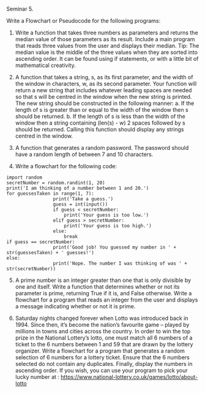 Seminar 5.	

Write a Flowchart or Pseudocode for the following programs:

1. Write a function that takes three numbers as parameters and returns the median value of those parameters as its result. Include a main program that reads three values from the user and displays their median. Tip: The median value is the middle of the three values when they are sorted into ascending order. It can be found using if statements, or with a little bit of mathematical creativity.


2. A function that takes a string, s, as its first parameter, and the width of the window in characters, w, as its second parameter. Your function will return a new string that includes whatever leading spaces are needed so that s will be centred in the window when the new string is printed. The new string should be constructed in the following manner:
a. If the length of s is greater than or equal to the width of the window then s should be returned.
b. If the length of s is less than the width of the window then a string containing (len(s) - w) 2 spaces followed by s should be returned. Calling this function should display any strings centred in the window.


3. A function that generates a random password. The password should have a random length of between 7 and 10 characters. 


4. Write a flowchart for the following code:

```
import random
secretNumber = random.randint(1, 20)
print('I am thinking of a number between 1 and 20.')
for guessesTaken in range(1, 7):
                 print('Take a guess.')
                 guess = int(input())
                 if guess < secretNumber:
                     print('Your guess is too low.')
                 elif guess > secretNumber:
                     print('Your guess is too high.')
                 else:
                     break 
if guess == secretNumber:
                 print('Good job! You guessed my number in ' + str(guessesTaken) + ' guesses!')
else:
                 print('Nope. The number I was thinking of was ' + str(secretNumber))
```

5. A prime number is an integer greater than one that is only divisible by one and itself. Write a function that determines whether or not its parameter is prime, returning True if it is, and False otherwise. Write a flowchart for a program that reads an integer from the user and displays a message indicating whether or not it is prime. 

6. Saturday nights changed forever when Lotto was introduced back in 1994. Since then, it’s become the nation’s favourite game – played by millions in towns and cities across the country. In order to win the top prize in the National Lottery’s lotto, one must match all 6 numbers of a ticket to the 6 numbers between 1 and 59 that are drawn by the lottery organizer. Write a flowchart for a program that generates a random selection of 6 numbers for a lottery ticket. Ensure that the 6 numbers selected do not contain any duplicates. Finally, display the numbers in ascending order. If you wish, you can use your program to pick your lucky number at : https://www.national-lottery.co.uk/games/lotto/about-lotto


